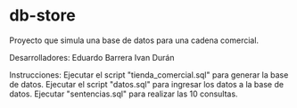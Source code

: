 # db-store
Proyecto que simula una base de datos para una cadena comercial.

Desarrolladores:
    Eduardo Barrera
    Ivan Durán 

Instrucciones: 
    Ejecutar el script "tienda_comercial.sql" para generar la base de datos.
    Ejecutar el script "datos.sql" para ingresar los datos a la base de datos.
    Ejecutar "sentencias.sql" para realizar las 10 consultas.